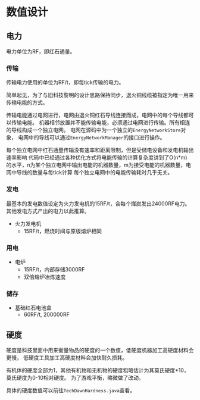# 数值设计  

## 电力  

电力单位为RF，即红石通量。

### 传输

传输电力使用的单位为RF/t，即每tick传输的电力。  

简单起见，为了与旧科技黎明的设计思路保持同步，退火铜线缆被指定为唯一用来传输电能的方式。

传输电能通过电网进行，电网由退火铜红石导线连接而成，电网中的每个导线都可以传输电能。
机器相邻放置并不能传输电能，必须通过电网进行传输。所有相连的导线构成一个独立电网。
电网在源码中为一个独立的`EnergyNetworkStore`对象，
电网中的导线可以通过`EnergyNetworkManager`的接口进行操作。

每个独立电网中红石通量传输没有速率和距离限制，但是受储电设备和发电机输出速率影响
代码中已经通过各种优化方式将电能传输的计算复杂度讲到了O(n*m)
的水平，n为某个独立电网中输出电能的机器数量，m为接受电能的机器数量，电网中导线的数量与每tick计算
每个独立电网中的电能传输耗时几乎无关。

### 发电

最基本的发电数值设定为火力发电机的15RF/t，合每个煤炭发出24000RF电力。
其他发电方式产出的电力以此推算。

- 火力发电机
  - 15RF/t，燃烧时间与原版熔炉相同

### 用电

- 电炉
  - 15RF/t，内部存储3000RF
  - 双倍熔炉冶炼速度

### 储存

- 基础红石电池盒
  - 60RF/t, 200000RF


## 硬度

硬度是科技里面中用来衡量物品的硬度的一个数值，低硬度机器加工高硬度材料会更慢，
低硬度工具加工高硬度材料会加快耐久损耗。

有机体的硬度全部为1，其他有机物和无机物的硬度粗略估计为其莫氏硬度*10，莫氏硬度为0-10相对硬度。
为了游戏平衡，略微做了改动。

具体的硬度数值可以前往`TechDawnHardness.java`查看。